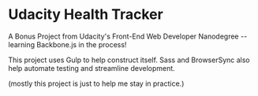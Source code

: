 # Udacity Health Tracker
A Bonus Project from Udacity's Front-End Web Developer Nanodegree -- learning Backbone.js in the process!

This project uses Gulp to help construct itself. Sass and BrowserSync also help automate testing and streamline development.

(mostly this project is just to help me stay in practice.)
